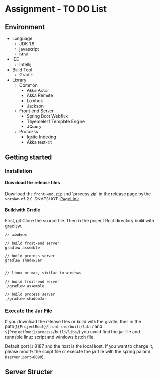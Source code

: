 # Assignment - TO DO List

## Environment

* Language
    * JDK 1.8
    * javascript
    * html
* IDE
    * Intellij 
* Build Tool
    * Gradle
* Library
    * Common
        * Akka Actor
        * Akka Remote
        * Lombok
        * Jackson
    * Front-end Server
        * Spring Boot Webflux
        * Thyemeleaf Template Engine
        * JQuery
    * Proccess
        * Ignite Indexing
        * Akka test-kit
        
## Getting started

### Installation
#### Download the release files

Download the `front-end.zip` and 'process.zip' in the release page by the version of 2.0-SNAPSHOT. [PageLink](https://github.com/ztkmkoo/k_todo_list/releases)

#### Build with Gradle

First, git Clone the source file. Then in the project Root directory build with gradlew.
``` 
// windows

// build front-end server
gradlew assemble

// build process server
gradlew shadowJar


// linux or mac, similar to windows

// build front-end server
./gradlew assemble

// build process server
./gradlew shadowJar
```

### Execute the Jar File

If you download the release files or build with the  gradle, then in the path(`${ProjectRoot}/front-end/build/libs/` and `${ProjectRoot}/process/build/libs/`) you could find the jar file and runnable linux script and windows batch file.

Default port is 8187 and  the host is the local host. If you want to change it, please modify the script file or execute the jar file with the spring param(`-Dserver.port=8090`).

## Server Structer

